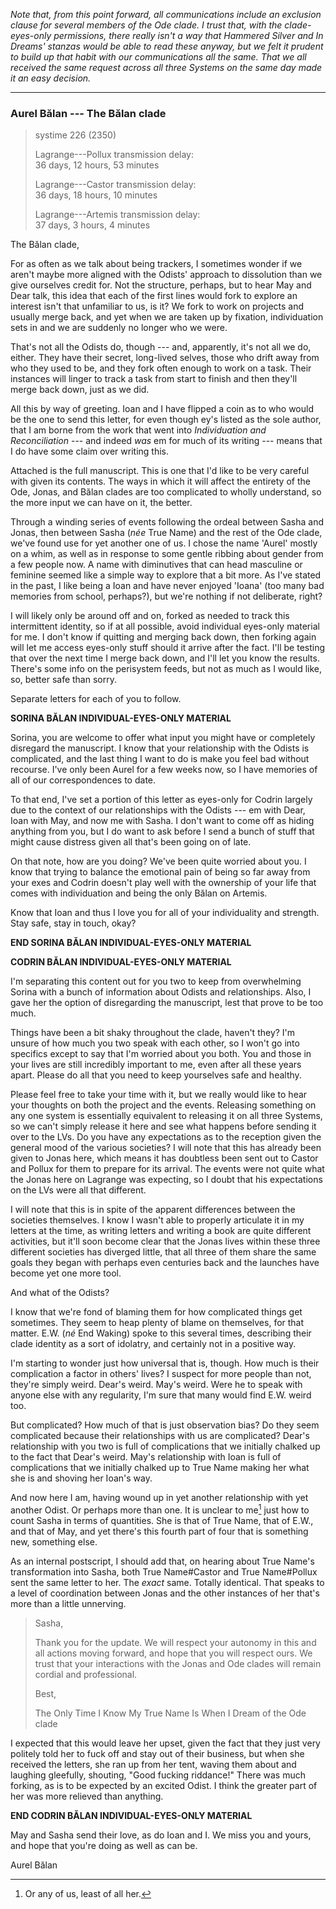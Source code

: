 *Note that, from this point forward, all communications include an exclusion clause for several members of the Ode clade. I trust that, with the clade-eyes-only permissions, there really isn't a way that Hammered Silver and In Dreams' stanzas would be able to read these anyway, but we felt it prudent to build up that habit with our communications all the same. That we all received the same request across all three Systems on the same day made it an easy decision.*

-----

### Aurel Bălan --- The Bălan clade

> systime 226 (2350)  
>
> Lagrange---Pollux transmission delay:  
> 36 days, 12 hours, 53 minutes
>
> Lagrange---Castor transmission delay:  
> 36 days, 18 hours, 10 minutes
>
> Lagrange---Artemis transmission delay:  
> 37 days, 3 hours, 4 minutes


The Bălan clade,

For as often as we talk about being trackers, I sometimes wonder if we aren't maybe more aligned with the Odists' approach to dissolution than we give ourselves credit for. Not the structure, perhaps, but to hear May and Dear talk, this idea that each of the first lines would fork to explore an interest isn't that unfamiliar to us, is it? We fork to work on projects and usually merge back, and yet when we are taken up by fixation, individuation sets in and we are suddenly no longer who we were.

That's not all the Odists do, though --- and, apparently, it's not all we do, either. They have their secret, long-lived selves, those who drift away from who they used to be, and they fork often enough to work on a task. Their instances will linger to track a task from start to finish and then they'll merge back down, just as we did.

All this by way of greeting. Ioan and I have flipped a coin as to who would be the one to send this letter, for even though ey's listed as the sole author, that I am borne from the work that went into *Individuation and Reconciliation* --- and indeed *was* em for much of its writing --- means that I do have some claim over writing this.

Attached is the full manuscript. This is one that I'd like to be very careful with given its contents. The ways in which it will affect the entirety of the Ode, Jonas, and Bălan clades are too complicated to wholly understand, so the more input we can have on it, the better.

Through a winding series of events following the ordeal between Sasha and Jonas, then between Sasha (*née* True Name) and the rest of the Ode clade, we've found use for yet another one of us. I chose the name 'Aurel' mostly on a whim, as well as in response to some gentle ribbing about gender from a few people now. A name with diminutives that can head masculine or feminine seemed like a simple way to explore that a bit more. As I've stated in the past, I like being a Ioan and have never enjoyed 'Ioana' (too many bad memories from school, perhaps?), but we're nothing if not deliberate, right?

I will likely only be around off and on, forked as needed to track this intermittent identity, so if at all possible, avoid individual eyes-only material for me. I don't know if quitting and merging back down, then forking again will let me access eyes-only stuff should it arrive after the fact. I'll be testing that over the next time I merge back down, and I'll let you know the results. There's some info on the perisystem feeds, but not as much as I would like, so, better safe than sorry.

Separate letters for each of you to follow.

**SORINA BĂLAN INDIVIDUAL-EYES-ONLY MATERIAL**

Sorina, you are welcome to offer what input you might have or completely disregard the manuscript. I know that your relationship with the Odists is complicated, and the last thing I want to do is make you feel bad without recourse. I've only been Aurel for a few weeks now, so I have memories of all of our correspondences to date.

To that end, I've set a portion of this letter as eyes-only for Codrin largely due to the context of our relationships with the Odists --- em with Dear, Ioan with May, and now me with Sasha. I don't want to come off as hiding anything from you, but I do want to ask before I send a bunch of stuff that might cause distress given all that's been going on of late.

On that note, how are you doing? We've been quite worried about you. I know that trying to balance the emotional pain of being so far away from your exes and Codrin doesn't play well with the ownership of your life that comes with individuation and being the only Bălan on Artemis.

Know that Ioan and thus I love you for all of your individuality and strength. Stay safe, stay in touch, okay?

**END SORINA BĂLAN INDIVIDUAL-EYES-ONLY MATERIAL**

**CODRIN BĂLAN INDIVIDUAL-EYES-ONLY MATERIAL**

I'm separating this content out for you two to keep from overwhelming Sorina with a bunch of information about Odists and relationships. Also, I gave her the option of disregarding the manuscript, lest that prove to be too much.

Things have been a bit shaky throughout the clade, haven't they? I'm unsure of how much you two speak with each other, so I won't go into specifics except to say that I'm worried about you both. You and those in your lives are still incredibly important to me, even after all these years apart. Please do all that you need to keep yourselves safe and healthy.

Please feel free to take your time with it, but we really would like to hear your thoughts on both the project and the events. Releasing something on any one system is essentially equivalent to releasing it on all three Systems, so we can't simply release it here and see what happens before sending it over to the LVs. Do you have any expectations as to the reception given the general mood of the various societies? I will note that this has already been given to Jonas here, which means it has doubtless been sent out to Castor and Pollux for them to prepare for its arrival. The events were not quite what the Jonas here on Lagrange was expecting, so I doubt that his expectations on the LVs were all that different.

I will note that this is in spite of the apparent differences between the societies themselves. I know I wasn't able to properly articulate it in my letters at the time, as writing letters and writing a book are quite different activities, but it'll soon become clear that the Jonas lives within these three different societies has diverged little, that all three of them share the same goals they began with perhaps even centuries back and the launches have become yet one more tool.

And what of the Odists?

I know that we're fond of blaming them for how complicated things get sometimes. They seem to heap plenty of blame on themselves, for that matter. E.W. (*né* End Waking) spoke to this several times, describing their clade identity as a sort of idolatry, and certainly not in a positive way.

I'm starting to wonder just how universal that is, though. How much is their complication a factor in others' lives? I suspect for more people than not, they're simply weird. Dear's weird. May's weird. Were he to speak with anyone else with any regularity, I'm sure that many would find E.W. weird too.

But complicated? How much of that is just observation bias? Do they seem complicated because their relationships with us are complicated? Dear's relationship with you two is full of complications that we initially chalked up to the fact that Dear's weird. May's relationship with Ioan is full of complications that we initially chalked up to True Name making her what she is and shoving her Ioan's way.

And now here I am, having wound up in yet another relationship with yet another Odist. Or perhaps more than one. It is unclear to me[^multiskunk] just how to count Sasha in terms of quantities. She is that of True Name, that of E.W., and that of May, and yet there's this fourth part of four that is something new, something else.

As an internal postscript, I should add that, on hearing about True Name's transformation into Sasha, both True Name#Castor and True Name#Pollux sent the same letter to her. The *exact* same. Totally identical. That speaks to a level of coordination between Jonas and the other instances of her that's more than a little unnerving.

> Sasha,
>
> Thank you for the update. We will respect your autonomy in this and all actions moving forward, and hope that you will respect ours. We trust that your interactions with the Jonas and Ode clades will remain cordial and professional.
>
> Best,
>
> The Only Time I Know My True Name Is When I Dream of the Ode clade

I expected that this would leave her upset, given the fact that they just very politely told her to fuck off and stay out of their business, but when she received the letters, she ran up from her tent, waving them about and laughing gleefully, shouting, "Good fucking riddance!" There was much forking, as is to be expected by an excited Odist. I think the greater part of her was more relieved than anything.

**END CODRIN BĂLAN INDIVIDUAL-EYES-ONLY MATERIAL**

May and Sasha send their love, as do Ioan and I. We miss you and yours, and hope that you're doing as well as can be.

Aurel Bălan

[^multiskunk]: Or any of us, least of all her.
